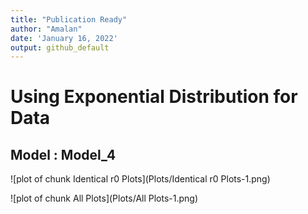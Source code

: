 ```yaml
---
title: "Publication Ready"
author: "Amalan"
date: 'January 16, 2022'
output: github_default
---
```




# Using Exponential Distribution for Data

## Model : Model_4 






![plot of chunk Identical r0 Plots](Plots/Identical r0 Plots-1.png)



![plot of chunk All Plots](Plots/All Plots-1.png)
